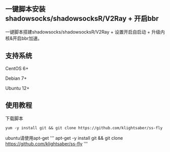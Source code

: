 一键脚本安装shadowsocks/shadowsocksR/V2Ray + 开启bbr
---

一键脚本搭建shadowsocks/shadowsocksR/V2Ray + 设置开启自启动 + 升级内核&开启bbr加速。

## 支持系统
CentOS 6+

Debian 7+

Ubuntu 12+

## 使用教程
下载脚本
```
yum -y install git && git clone https://github.com/klightsaber/ss-fly
```
ubuntu请使用apt-get
'''
apt-get -y install git && git clone https://github.com/klightsaber/ss-fly
'''

